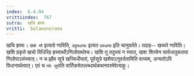 ```yaml
---
index:  6.4.94
vrittiindex:  767
sutra:  खचि ह्रस्वः
vritti:  balamanorama 
---
```


खचि ह्रस्वः। `दोषो णौ` इत्यतो णाविति, `उदुपधायाः` इत्यत `उपधाया` इति चानुवर्तते। तदाह-- खच्परे णाविति। खशि प्रकृते खचो विधिरिह ह्रस्वार्थोऽणिलोपार्थश्च। खशि तु तदुभयं न स्यात्, खशः शित्त्वेन सार्वधातुकतया णिलोपाऽसंभवात्। न च इहैव सूत्रे खज्विधीयतां, पूर्वसूत्रे खशेवाऽनुवर्ततामिति वाच्यम्, अन्यतोऽपि विधानार्थत्वात्। एवं च `गमेः सुपी`ति वार्तिकमेतल्ल्ब्धार्थकथनपरमेवेत्याहुः। 

